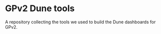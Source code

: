 # GPv2 Dune tools

A repository collecting the tools we used to build the Dune dashboards for GPv2.
